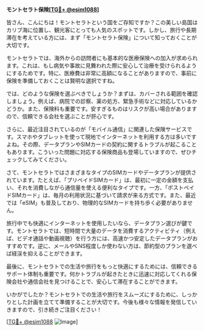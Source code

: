 **モントセラト保険[[TG💪+ @esim1088](https://t.me/s/esim1088)]**

皆さん、こんにちは！モントセラトという国をご存知ですか？この美しい島国はカリブ海に位置し、観光客にとっても人気のスポットです。しかし、旅行や長期滞在を考えている方には、まず「モントセラト保険」について知っておくことが大切です。

モントセラトでは、海外からの訪問者にも基本的な医療保険への加入が求められます。これは、もし病気や事故に見舞われた際に安心して治療を受けられるようにするためです。特に、医療費は非常に高額になることがありますので、事前に保険を準備しておくことは賢明な選択ですね。

では、どのような保険を選ぶべきでしょうか？まずは、カバーされる範囲を確認しましょう。例えば、病院での診察、薬の処方、緊急手術などに対応しているかどうか。また、保険料も重要です。安すぎるものはリスクが高い場合がありますので、信頼できる会社を選ぶことが肝心です。

さらに、最近注目されているのが「モバイル通信」に関連した保険サービスです。スマホやタブレットを使って現地でインターネットを利用する方は多いですよね。その際、データプランやSIMカードの契約に関するトラブルが起こることもあります。こういった問題に対応する保険商品も登場していますので、ぜひチェックしてみてください。

さて、モントセラトではさまざまなタイプのSIMカードやデータプランが提供されています。たとえば、「プリペイドSIMカード」は、最初に一定の金額を支払い、それを消費しながら通信量を使える便利なタイプです。一方、「ポストペイドSIMカード」は、毎月の利用状況に基づいて請求が来る方式です。また、最近では「eSIM」も普及しており、物理的なSIMカードを持ち歩く必要がありません。

旅行中でも快適にインターネットを使用したいなら、データプラン選びが鍵です。モントセラトでは、短時間で大量のデータを消費するアクティビティ（例えば、ビデオ通話や動画視聴）を行う方には、高速かつ安定したデータプランがおすすめです。逆に、メールやSNS程度しか使わない方は、節約型のプランを選べば経渓を抑えることができます。

最後に、モントセラトでの生活や旅行をもっと快適にするためには、信頼できるサポート体制も重要です。何かトラブルが起きたときに迅速に対応してくれる保険会社や通信会社を見つけることで、安心して滞在することができます。

いかがでしたか？モントセラトでの生活や旅行をスムーズにするために、しっかりとした計画を立てて準備することが大切です。今後も様々な情報を発信していきますので、引き続きご注目ください！

[[TG💪+ @esim1088](https://t.me/s/esim1088) ![Image](https://i.postimg.cc/Y0z9fWf4/image.png)]